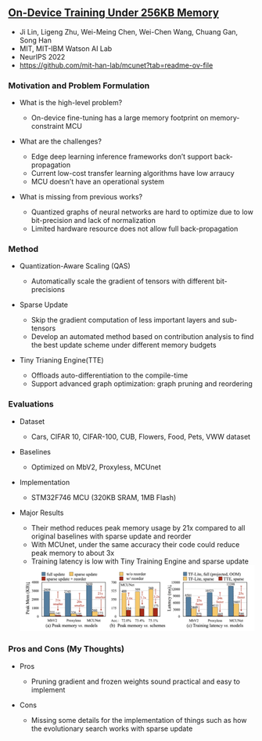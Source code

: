 ## [On-Device Training Under 256KB Memory](https://arxiv.org/pdf/2206.15472)

* Ji Lin, Ligeng Zhu, Wei-Meing Chen, Wei-Chen Wang, Chuang Gan, Song Han
* MIT, MIT-IBM Watson AI Lab
* NeurIPS 2022
* https://github.com/mit-han-lab/mcunet?tab=readme-ov-file

### Motivation and Problem Formulation

* What is the high-level problem?

  * On-device fine-tuning has a large memory footprint on memory-constraint MCU

* What are the challenges?

  * Edge deep learning inference frameworks don’t support back-propagation
  * Current low-cost transfer learning algorithms have low arraucy
  * MCU doesn’t have an operational system

* What is missing from previous works?
  * Quantized graphs of neural networks are hard to optimize due to low bit-precision and lack of normalization
  * Limited hardware resource does not allow full back-propagation

### Method

* Quantization-Aware Scaling (QAS)
  * Automatically scale the gradient of tensors with different bit-precisions

* Sparse Update
  * Skip the gradient computation of less important layers and sub-tensors
  * Develop an automated method based on contribution analysis to find the best update scheme under different memory budgets

* Tiny Trianing Engine(TTE)
  * Offloads auto-differentiation to the compile-time
  * Support advanced graph optimization: graph pruning and reordering

### Evaluations

* Dataset
  * Cars, CIFAR 10, CIFAR-100, CUB, Flowers, Food, Pets, VWW dataset

* Baselines
  * Optimized on MbV2, Proxyless, MCUnet

* Implementation
  * STM32F746 MCU (320KB SRAM, 1MB Flash)

* Major Results
  * Their method reduces peak memory usage by 21x compared to all original baselines with sparse update and reorder
  * With MCUnet, under the same accuracy their code could reduce peak memory to about 3x
  * Training latency is low with Tiny Training Engine and sparse update
  
  <img src= "./MCUNet3TestResult.png" alt="result" width="700">

### Pros and Cons (My Thoughts)

* Pros
  * Pruning gradient and frozen weights sound practical and easy to implement

* Cons
  * Missing some details for the implementation of things such as how the evolutionary search works with sparse update




